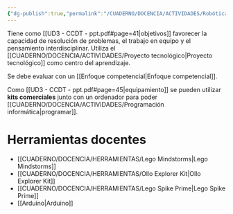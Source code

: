 ```yaml
---
{"dg-publish":true,"permalink":"/CUADERNO/DOCENCIA/ACTIVIDADES/Robótica educativa/"}
---
```


Tiene como [[UD3 - CCDT - ppt.pdf#page=41|objetivos]] favorecer la capacidad de resolución de problemas, el trabajo en equipo y el pensamiento interdisciplinar. Utiliza el [[CUADERNO/DOCENCIA/ACTIVIDADES/Proyecto tecnológico\|Proyecto tecnológico]] como centro del aprendizaje.

Se debe evaluar con un [[Enfoque competencial\|Enfoque competencial]].

Como [[UD3 - CCDT - ppt.pdf#page=45|equipamiento]] se pueden utilizar **kits comerciales** junto con un ordenador para poder [[CUADERNO/DOCENCIA/ACTIVIDADES/Programación informática\|programar]].

# Herramientas docentes
- [[CUADERNO/DOCENCIA/HERRAMIENTAS/Lego Mindstorms\|Lego Mindstorms]]
- [[CUADERNO/DOCENCIA/HERRAMIENTAS/Ollo Explorer Kit\|Ollo Explorer Kit]]
- [[CUADERNO/DOCENCIA/HERRAMIENTAS/Lego Spike Prime\|Lego Spike Prime]]
- [[Arduino\|Arduino]]
